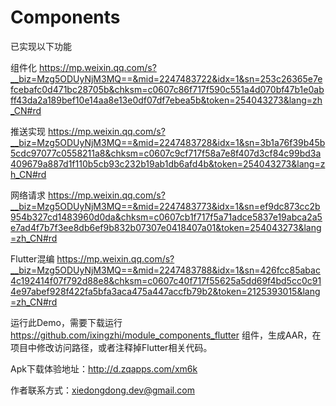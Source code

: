 # Components

已实现以下功能

组件化
https://mp.weixin.qq.com/s?__biz=Mzg5ODUyNjM3MQ==&mid=2247483722&idx=1&sn=253c26365e7efcebafc0d471bc28705b&chksm=c0607c86f717f590c551a4d070bf47b1e0abff43da2a189bef10e14aa8e13e0df07df7ebea5b&token=254043273&lang=zh_CN#rd

推送实现
https://mp.weixin.qq.com/s?__biz=Mzg5ODUyNjM3MQ==&mid=2247483728&idx=1&sn=3b1a76f39b45b5cdc97077c0558211a8&chksm=c0607c9cf717f58a7e8f407d3cf84c99bd3a409679a887d1f110b5cb93c232b19ab1db6afd4b&token=254043273&lang=zh_CN#rd

网络请求
https://mp.weixin.qq.com/s?__biz=Mzg5ODUyNjM3MQ==&mid=2247483773&idx=1&sn=ef9dc873cc2b954b327cd1483960d0da&chksm=c0607cb1f717f5a71adce5837e19abca2a5e7ad4f7b7f3ee8db6ef9b832b07307e0418407a01&token=254043273&lang=zh_CN#rd

Flutter混编
https://mp.weixin.qq.com/s?__biz=Mzg5ODUyNjM3MQ==&mid=2247483788&idx=1&sn=426fcc85abac4c192414f07f792d88e8&chksm=c0607c40f717f55625a5dd69f4bd5cc0c914e97abef928f422fa5bfa3aca475a447accfb79b2&token=2125393015&lang=zh_CN#rd


运行此Demo，需要下载运行 https://github.com/ixingzhi/module_components_flutter 组件，生成AAR，在项目中修改访问路径，或者注释掉Flutter相关代码。

Apk下载体验地址：http://d.zqapps.com/xm6k



作者联系方式：xiedongdong.dev@gmail.com